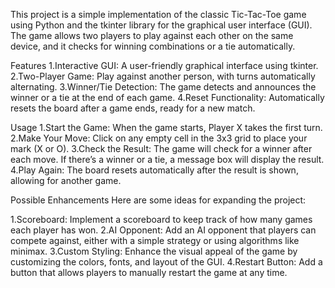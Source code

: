 This project is a simple implementation of the classic Tic-Tac-Toe game using Python and the tkinter library for the graphical user interface (GUI). The game allows two players to play against each other on the same device, and it checks for winning combinations or a tie automatically.

Features
1.Interactive GUI: A user-friendly graphical interface using tkinter.
2.Two-Player Game: Play against another person, with turns automatically alternating.
3.Winner/Tie Detection: The game detects and announces the winner or a tie at the end of each game.
4.Reset Functionality: Automatically resets the board after a game ends, ready for a new match.

Usage
1.Start the Game: When the game starts, Player X takes the first turn.
2.Make Your Move: Click on any empty cell in the 3x3 grid to place your mark (X or O).
3.Check the Result: The game will check for a winner after each move. If there’s a winner or a tie, a message box will display the result.
4.Play Again: The board resets automatically after the result is shown, allowing for another game.

Possible Enhancements
Here are some ideas for expanding the project:

1.Scoreboard: Implement a scoreboard to keep track of how many games each player has won.
2.AI Opponent: Add an AI opponent that players can compete against, either with a simple strategy or using algorithms like minimax.
3.Custom Styling: Enhance the visual appeal of the game by customizing the colors, fonts, and layout of the GUI.
4.Restart Button: Add a button that allows players to manually restart the game at any time.
